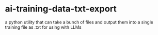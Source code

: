 # ai-training-data-txt-export
a python utility that can take a bunch of files and output them into a single training file as .txt for using with LLMs
